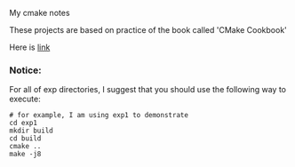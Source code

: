 My cmake notes

These projects are based on practice of the book called 'CMake Cookbook'

Here is [link](https://www.amazon.com/CMake-Cookbook-Building-packaging-software/dp/1788470710/ref=asc_df_1788470710/?tag=hyprod-20&linkCode=df0&hvadid=312125971120&hvpos=&hvnetw=g&hvrand=15814085671867213378&hvpone=&hvptwo=&hvqmt=&hvdev=c&hvdvcmdl=&hvlocint=&hvlocphy=9033281&hvtargid=pla-537075804368&psc=1&tag=&ref=&adgrpid=61316180839&hvpone=&hvptwo=&hvadid=312125971120&hvpos=&hvnetw=g&hvrand=15814085671867213378&hvqmt=&hvdev=c&hvdvcmdl=&hvlocint=&hvlocphy=9033281&hvtargid=pla-537075804368)



### Notice:

For all of exp directories, I suggest that you should use the following way to execute:
```
# for example, I am using exp1 to demonstrate
cd exp1
mkdir build 
cd build
cmake ..
make -j8
```

